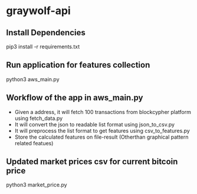 # graywolf-api

## Install Dependencies 
pip3 install -r requirements.txt

## Run application for features collection
python3 aws_main.py


## Workflow of the app in aws_main.py
- Given a address, it will fetch 100 transactions from blockcypher platform using fetch_data.py
- It will convert the json to readable list format using json_to_csv.py
- It will preprocess the list format to get features using csv_to_features.py
- Store the calculated features on file-result (Otherthan graphical pattern related featues)

## Updated market prices csv for current bitcoin price
python3 market_price.py

